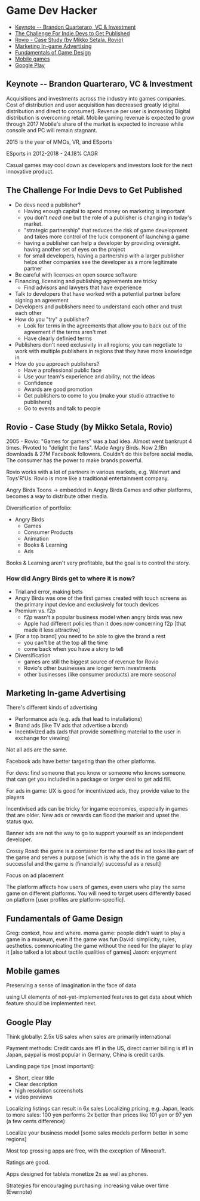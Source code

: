 # Game Dev Hacker

<!-- MarkdownTOC autolink=true bracket=round -->

- [Keynote -- Brandon Quarteraro, VC & Investment](#keynote----brandon-quarteraro-vc--investment)
- [The Challenge For Indie Devs to Get Published](#the-challenge-for-indie-devs-to-get-published)
- [Rovio - Case Study (by Mikko Setala, Rovio)](#rovio---case-study-by-mikko-setala-rovio)
- [Marketing In-game Advertising](#marketing-in-game-advertising)
- [Fundamentals of Game Design](#fundamentals-of-game-design)
- [Mobile games](#mobile-games)
- [Google Play](#google-play)

<!-- /MarkdownTOC -->


## Keynote -- Brandon Quarteraro, VC & Investment

Acquisitions and investments across the industry into games companies.
Cost of distribution and user acquisition has decreased greatly (digital distribution and direct to consumer).
Revenue per user is increasing
Digital distribution is overcoming retail.
Mobile gaming revenue is expected to grow through 2017
Mobile's share of the market is expected to increase while console and PC will remain stagnant.

2015 is the year of MMOs, VR, and ESports

ESports in 2012-2018 - 24.18% CAGR

Casual games may cool down as developers and investors look for the next innovative product.

## The Challenge For Indie Devs to Get Published

* Do devs need a publisher?
    - Having enough capital to spend money on marketing is important
    - you don't _need_ one but the role of a publisher is changing in today's market.
    - "strategic partnership" that reduces the risk of game development and takes more control of the luck component of launching a game
    - having a publisher can help a developer by providing oversight. having another set of eyes on the project
    - for small developers, having a partnership with a larger publisher helps other companies see the developer as a more legitimate partner
* Be careful with licenses on open source software
* Financing, licensing and publishing agreements are tricky
    - Find advisors and lawyers that have experience
* Talk to developers that have worked with a potential partner before signing an agreement
* Developers and publishers need to understand each other and trust each other
* How do you "try" a publisher?
    - Look for terms in the agreements that allow you to back out of the agreement if the terms aren't met
    - Have clearly definied terms
* Publishers don't need exclusivity in all regions; you can negotiate to work with multiple publishers in regions that they have more knowledge in
* How do you approach publishers?
    - Have a professional public face
    - Use your team's experience and ability, not the ideas
    - Confidence
    - Awards are good promotion
    - Get publishers to come to you (make your studio attractive to publishers)
    - Go to events and talk to people

## Rovio - Case Study (by Mikko Setala, Rovio)

2005 - Rovio: "Games for gamers" was a bad idea. Almost went bankrupt 4 times.
Pivoted to "delight the fans". Made Angry Birds. Now 2.1Bn downloads & 27M Facebook followers. Couldn't do this before social media. The consumer has the power to make brands powerful.

Rovio works with a lot of partners in various markets, e.g. Walmart and Toys'R'Us. Rovio is more like a traditional entertainment company.

Angry Birds Toons -> embedded in Angry Birds Games and other platforms, becomes a way to distribute other media.

Diversification of portfolio:

* Angry Birds
    - Games
    - Consumer Products
    - Animation
    - Books & Learning
    - Ads

Books & Learning aren't very profitable, but the goal is to control the story.

### How did Angry Birds get to where it is now?

* Trial and error, making bets
* Angry Birds was one of the first games created with touch screens as the primary input device and exclusively for touch devices
* Premium vs. f2p
    - f2p wasn't a popular business model when angry birds was new
    - Apple had different policies than it does now concerning f2p [that made it less attractive]
* [For a top brand] you need to be able to give the brand a rest
    - you can't be at the top all the time
    - come back when you have a story to tell
* Diversification
    - games are still the biggest source of revenue for Rovio
    - Rovio's other businesses are longer term investments
    - other businesses (like consumer products) are more seasonal

## Marketing In-game Advertising

There's different kinds of advertising

* Performance ads (e.g. ads that lead to installations)
* Brand ads (like TV ads that advertise a brand)
* Incentivized ads (ads that provide something material to the user in exchange for viewing)

Not all ads are the same.

Facebook ads have better targeting than the other platforms.

For devs: find someone that you know or someone who knows someone that can get you included in a package or larger deal to get add fill.

For ads in game: UX is good for incentivized ads, they provide value to the players

Incentivised ads can be tricky for ingame economies, especially in games that are older. New ads or rewards can flood the market and upset the status quo.

Banner ads are not the way to go to support yourself as an independent developer.

Crossy Road: the game is a container for the ad and the ad looks like part of the game and serves a purpose [which is why the ads in the game are successful and the game is (financially) successful as a result]

Focus on ad placement

The platform affects how users of games, even users who play the same game on different platforms. You will need to target users differently based on platform [user profiles are platform-specific].

## Fundamentals of Game Design

Greg: context, how and where. moma game: people didn't want to play a game in a museum, even if the game was fun
David: simplicity, rules, aesthetics. communicating the game without the need for the player to play it [also talked a lot about tactile qualities of games]
Jason: enjoyment

## Mobile games

Preserving a sense of imagination in the face of data

using UI elements of not-yet-implemented features to get data about which feature should be implemented next.

## Google Play

Think globally: 2.5x US sales when sales are primarily international

Payment methods: Credit cards are #1 in the US, direct carrier billing is #1 in Japan, paypal is most popular in Germany, China is credit cards.

Landing page tips [most important]:
* Short, clear title
* Clear description
* high resolution screenshots
* video previews

Localizing listings can result in 6x sales
Localizing pricing, e.g. Japan, leads to more sales: 100 yen performs 2x better than prices like 101 yen or 97 yen (a few cents difference)

Localize your business model [some sales models perform better in some regions]

Most top grossing apps are free, with the exception of Minecraft.

Ratings are good.

Apps designed for tablets monetize 2x as well as phones.

Strategies for encouraging purchasing: increasing value over time (Evernote)
